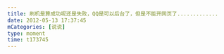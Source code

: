 ```yaml
---
title: 刷机是算成功呢还是失败，QQ是可以后台了，但是不能开网页了.............
date: 2012-05-13 17:37:45
mCategories: [说说]
type: moment
time: t173745
---
```


